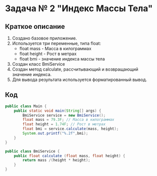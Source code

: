 # Задача № 2 "Индекс Массы Тела"

## Краткое описание

1. Создано базовое приложение. 
2. Используется три переменные, типа float:
    * float mass - Масса в килограммах
    * float height - Рост в метрах
    * float bmi - значение индекса массы тела
3. Создан класс BmiService
4. Создан метод calculate, рассчитывающий и возвращающий значение индекса.
5. Для вывода результата используется форматированный вывод.

## Код

```java
public class Main {
    public static void main(String[] args) {
        BmiService service = new BmiService();
        float mass = 79.3F; // Масса в килограммах
        float height = 1.74F; // Рост в метрах
        float bmi = service.calculate(mass, height);
        System.out.printf("%.2f",bmi);
    }
}

public class BmiService {
    public float calculate (float mass, float height) {
        return mass /(height * height);
    }
}
```